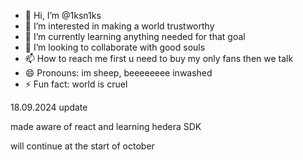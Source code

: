 - 👋 Hi, I’m @1ksn1ks
- 👀 I’m interested in making a world trustworthy
- 🌱 I’m currently learning anything needed for that goal
- 💞️ I’m looking to collaborate with good souls
- 📫 How to reach me first u need to buy my only fans then we talk
- 😄 Pronouns: im sheep, beeeeeeee   inwashed
- ⚡ Fun fact: world is cruel


18.09.2024 update

made aware of react and learning hedera SDK

will continue at the start of october
<!---
1ksn1ks/1ksn1ks is a ✨ special ✨ repository because its `README.md` (this file) appears on your GitHub profile.
You can click the Preview link to take a look at your changes.
--->

